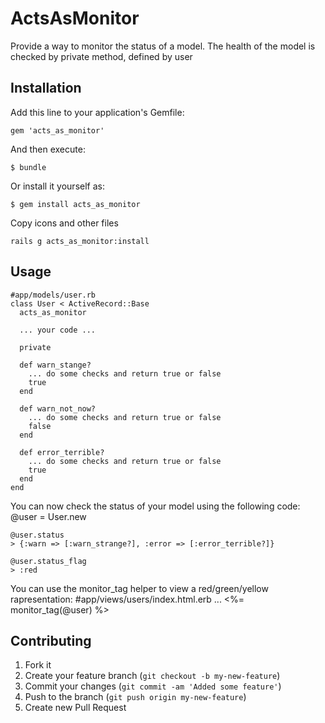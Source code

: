 # ActsAsMonitor

Provide a way to monitor the status of a model.
The health of the model is checked by private method, defined by user

## Installation

Add this line to your application's Gemfile:

    gem 'acts_as_monitor'

And then execute:

    $ bundle

Or install it yourself as:

    $ gem install acts_as_monitor
    
Copy icons and other files

    rails g acts_as_monitor:install

## Usage
    #app/models/user.rb
    class User < ActiveRecord::Base
      acts_as_monitor
    
      ... your code ...
    
      private
    
      def warn_stange?
        ... do some checks and return true or false
        true
      end
    
      def warn_not_now?
        ... do some checks and return true or false
        false
      end
    
      def error_terrible?
        ... do some checks and return true or false
        true
      end
    end

You can now check the status of your model using the following code:
    @user = User.new
    
    @user.status
    > {:warn => [:warn_strange?], :error => [:error_terrible?]}
    
    @user.status_flag
    > :red
    
You can use the monitor_tag helper to view a red/green/yellow rapresentation:
    #app/views/users/index.html.erb
    ...
    <%= monitor_tag(@user) %>

## Contributing

1. Fork it
2. Create your feature branch (`git checkout -b my-new-feature`)
3. Commit your changes (`git commit -am 'Added some feature'`)
4. Push to the branch (`git push origin my-new-feature`)
5. Create new Pull Request
